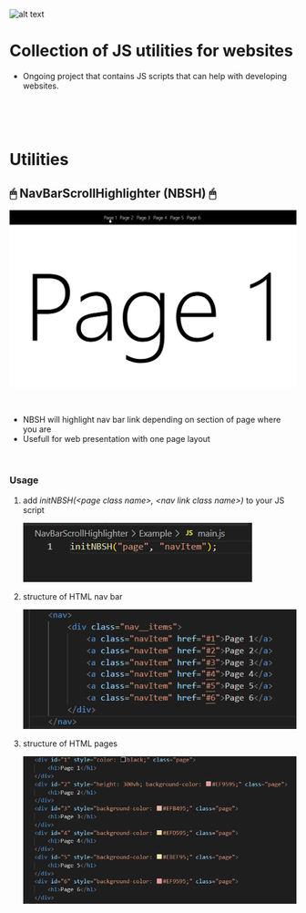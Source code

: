 
![alt text](image.png)
# Collection of JS utilities for websites 
 * Ongoing project that contains JS scripts that can help with developing websites.
<br />
<br />
<br />

# Utilities

## 🖱 NavBarScrollHighlighter (NBSH) 🖱

![alt text](/mdImages/NBSH.gif)

<br />

* NBSH will highlight nav bar link depending on section of page where you are
* Usefull for web presentation with one page layout
<br />

  ### Usage
  
  1. add *initNBSH(\<page class name\>, \<nav link class name\>)* to your JS script

      ![alt text](/mdImages/NBSH-1.png)

  2. structure of HTML nav bar

      ![alt text](/mdImages/NBSH-2.png)

  3. structure of HTML pages
      
      ![alt text](/mdImages/NBSH-3.png)

